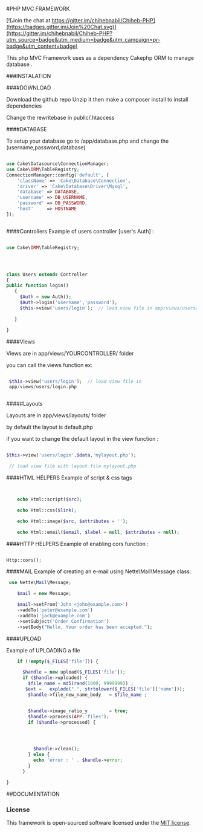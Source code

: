 #PHP MVC FRAMEWORK

[![Join the chat at https://gitter.im/chihebnabil/Chiheb-PHP](https://badges.gitter.im/Join%20Chat.svg)](https://gitter.im/chihebnabil/Chiheb-PHP?utm_source=badge&utm_medium=badge&utm_campaign=pr-badge&utm_content=badge)

This php MVC Framework uses as a dependency  Cakephp ORM to manage database .


###INSTALATION


####DOWNLOAD

Download the github repo  Unzip it then make a composer install to install dependencies

Change the rewritebase in  public/.htaccess

####DATABASE

To setup your database go to  /app/database.php and change the (username,password,database)

```php

use Cake\Datasource\ConnectionManager;
use Cake\ORM\TableRegistry;
ConnectionManager::config('default', [
    'className' => 'Cake\Database\Connection',
    'driver' => 'Cake\Database\Driver\Mysql',
    'database' => DATABASE,
    'username' => DB_USERNAME,
    'password' => DB_PASSWORD,
    'host'     => HOSTNAME
]);



```
####Controllers
Example of users controller [user's Auth] :

```php

use Cake\ORM\TableRegistry;




class Users extends Controller
{
public function login()
   {
     $Auth = new Auth();
     $Auth->login('username','password');
     $this->view('users/login');  // load view file in app/views/users/login.php

   }

}


```
####Views

Views are in app/views/YOURCONTROLLER/ folder

you can call the views function ex:

```php

 $this->view('users/login');  // load view file in
 app/views/users/login.php



```
#####Layouts

Layouts are in app/views/layouts/ folder

by default the layout is default.php

if you want to change the default layout in the view function :


```php

$this->view('users/login',$data,'mylayout.php');

 // load view file with layout file mylayout.php


```

####HTML HELPERS
Example of script & css tags

```php


    echo Html::script($src);

    echo Html::css($link);

    echo Html::image($src, $attributes = '');

    echo Html::email($email, $label = null, $attributes = null);


```

####HTTP HELPERS
Example of enabling cors function  :

```php

Http::cors();


```

####MAIL
Example of creating an e-mail using Nette\Mail\Message class:

```php
 use Nette\Mail\Message;

    $mail = new Message;

    $mail->setFrom('John <john@example.com>')
    ->addTo('peter@example.com')
    ->addTo('jack@example.com')
    ->setSubject('Order Confirmation')
    ->setBody("Hello, Your order has been accepted.");
```




####UPLOAD

Example of UPLOADING  a file


```php
    if (!empty($_FILES['file'])) {

      $handle = new upload($_FILES['file']);
      if ($handle->uploaded) {
        $file_name = md5(rand(1000, 9999999)) ;
       $ext =   explode(".", strtolower($_FILES['file']['name']));
        $handle->file_new_name_body   = $file_name ;


        $handle->image_ratio_y        = true;
        $handle->process(APP.'files');
        if ($handle->processed) {




          $handle->clean();
        } else {
          echo 'error : ' . $handle->error;
        }
      }

}
```
##DOCUMENTATION


### License

This framework is open-sourced software licensed under the [MIT license](http://opensource.org/licenses/MIT).
